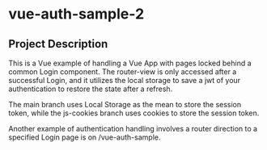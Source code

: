 # vue-auth-sample-2

## Project Description

This is a Vue example of handling a Vue App with pages locked behind a common Login component.
The router-view is only accessed after a successful Login, and it utilizes the local storage to save a jwt of your authentication to restore the state after a refresh.

The main branch uses Local Storage as the mean to store the session token, while the js-cookies branch uses cookies to store the session token.

Another example of authentication handling involves a router direction to a specified Login page is on /vue-auth-sample.
